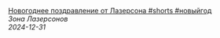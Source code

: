 <!--2024-12-31 08:00:22-->
<div class="yb">
  <a class="nodecor" href="/posts.html?eda/novogodnee_pozdravlenie_ot_lazersona_shorts_novyjgod">
    <img class="preview" data-videoid="Gkv93FgJSlk" src="https://i4.ytimg.com/vi/Gkv93FgJSlk/hqdefault.jpg" align="middle" alt="">
  </a>
  <div class="inlbl text">
    <a class="nodecor" href="/posts.html?eda/novogodnee_pozdravlenie_ot_lazersona_shorts_novyjgod">Новогоднее поздравление от Лазерсона #shorts  #новыйгод</a><br>
    <i class="smaller2">Зона Лазерсoнов</i><br>
    <i class="smaller3">2024-12-31</i>
  </div>
</div>
